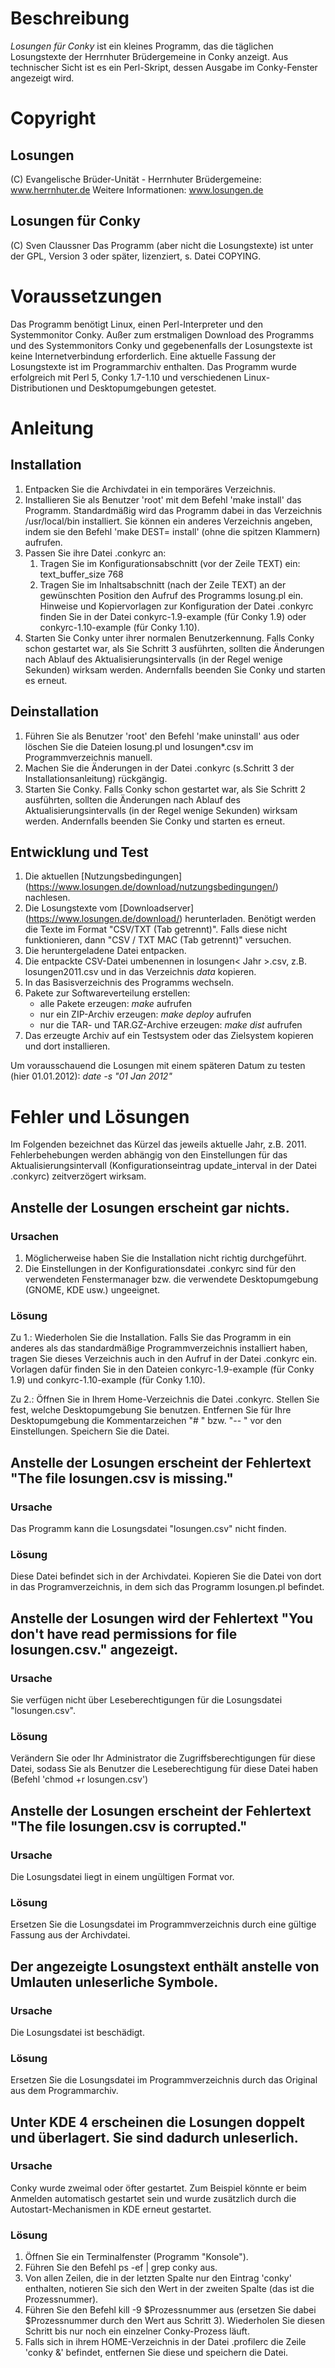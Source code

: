 # Beschreibung
*Losungen für Conky* ist ein kleines Programm, das die täglichen Losungstexte der Herrnhuter Brüdergemeine in Conky anzeigt.
Aus technischer Sicht ist es ein Perl-Skript, dessen Ausgabe im Conky-Fenster angezeigt wird. 

# Copyright
## Losungen
(C) Evangelische Brüder-Unität - Herrnhuter Brüdergemeine: www.herrnhuter.de
Weitere Informationen: www.losungen.de

## Losungen für Conky
(C) Sven Claussner
Das Programm (aber nicht die Losungstexte) ist unter der GPL, Version 3 oder später, lizenziert, s. Datei COPYING.

# Voraussetzungen
Das Programm benötigt Linux, einen Perl-Interpreter und den Systemmonitor Conky. Außer zum erstmaligen Download des Programms und des Systemmonitors Conky und gegebenenfalls der Losungstexte ist keine Internetverbindung erforderlich.
Eine aktuelle Fassung der Losungstexte ist im Programmarchiv enthalten. 
Das Programm wurde erfolgreich mit Perl 5, Conky 1.7-1.10 und verschiedenen Linux-Distributionen und Desktopumgebungen getestet.

# Anleitung
## Installation
1. Entpacken Sie die Archivdatei in ein temporäres Verzeichnis.
2. Installieren Sie als Benutzer 'root' mit dem Befehl 'make install' das Programm.
   Standardmäßig wird das Programm dabei in das Verzeichnis /usr/local/bin installiert.
   Sie können ein anderes Verzeichnis angeben, indem sie den Befehl 
   'make DEST=<Zielverzeichnis> install' (ohne die spitzen Klammern) aufrufen.
3. Passen Sie ihre Datei .conkyrc an: 
   1. Tragen Sie im Konfigurationsabschnitt (vor der Zeile TEXT) ein:
      text_buffer_size 768
   2. Tragen Sie im Inhaltsabschnitt (nach der Zeile TEXT) an der gewünschten
      Position den Aufruf des Programms losung.pl ein. Hinweise und Kopiervorlagen 
      zur Konfiguration der Datei .conkyrc finden Sie in der Datei conkyrc-1.9-example (für Conky 1.9) oder conkyrc-1.10-example (für Conky 1.10). 
4. Starten Sie Conky unter ihrer normalen Benutzerkennung. Falls Conky schon gestartet war, als Sie Schritt 3 ausführten, sollten die Änderungen nach Ablauf des Aktualisierungsintervalls (in der Regel wenige Sekunden) wirksam werden. Andernfalls beenden Sie Conky und starten es erneut.

## Deinstallation
1. Führen Sie als Benutzer 'root' den Befehl 'make uninstall' aus oder löschen Sie die Dateien losung.pl und losungen*.csv im Programmverzeichnis manuell.
2. Machen Sie die Änderungen in der Datei .conkyrc (s.Schritt 3  der Installationsanleitung) rückgängig.
3. Starten Sie Conky. Falls Conky schon gestartet war, als Sie Schritt 2 ausführten, sollten die Änderungen nach Ablauf des Aktualisierungsintervalls (in der Regel wenige Sekunden) wirksam werden. Andernfalls beenden Sie Conky und starten es erneut.

## Entwicklung und Test
1. Die aktuellen [Nutzungsbedingungen] (https://www.losungen.de/download/nutzungsbedingungen/) nachlesen.
2. Die Losungstexte vom [Downloadserver] (https://www.losungen.de/download/) herunterladen. Benötigt werden die Texte im Format "CSV/TXT (Tab getrennt)". Falls diese nicht funktionieren, dann "CSV / TXT MAC (Tab getrennt)" versuchen.
3. Die heruntergeladene Datei entpacken. 
4. Die entpackte CSV-Datei umbenennen in losungen< Jahr >.csv, z.B. losungen2011.csv und in das Verzeichnis *data* kopieren.
5. In das Basisverzeichnis des Programms wechseln.
6. Pakete zur Softwareverteilung erstellen:
   * alle Pakete erzeugen: *make* aufrufen
   * nur ein ZIP-Archiv erzeugen: *make deploy* aufrufen
   * nur die TAR- und TAR.GZ-Archive erzeugen: *make dist* aufrufen
7. Das erzeugte Archiv auf ein Testsystem oder das Zielsystem kopieren und dort installieren.

Um vorausschauend die Losungen mit einem späteren Datum zu testen (hier 01.01.2012): *date -s "01 Jan 2012"*

# Fehler und Lösungen
Im Folgenden bezeichnet das Kürzel <Jahr> das jeweils aktuelle Jahr, z.B. 2011.
Fehlerbehebungen werden abhängig von den Einstellungen für das Aktualisierungsintervall (Konfigurationseintrag update_interval in der Datei .conkyrc) zeitverzögert wirksam.


## Anstelle der Losungen erscheint gar nichts.
### Ursachen
1. Möglicherweise haben Sie die Installation nicht richtig durchgeführt.
2. Die Einstellungen in der Konfigurationsdatei .conkyrc sind für den verwendeten Fenstermanager bzw. die verwendete Desktopumgebung (GNOME, KDE usw.) ungeeignet.

### Lösung
Zu 1.:
Wiederholen Sie die Installation. Falls Sie das Programm in ein anderes als das standardmäßige Programmverzeichnis installiert haben, tragen Sie dieses Verzeichnis auch in den Aufruf in der Datei .conkyrc ein. Vorlagen dafür finden Sie in den Dateien conkyrc-1.9-example (für Conky 1.9) und conkyrc-1.10-example (für Conky 1.10). 

Zu 2.:
Öffnen Sie in Ihrem Home-Verzeichnis die Datei .conkyrc. 
Stellen Sie fest, welche Desktopumgebung Sie benutzen.
Entfernen Sie für Ihre Desktopumgebung die Kommentarzeichen "# " bzw. "-- " vor den Einstellungen.
Speichern Sie die Datei.


## Anstelle der Losungen erscheint der Fehlertext "The file losungen<Jahr>.csv is missing."
### Ursache
Das Programm kann die Losungsdatei "losungen<Jahr>.csv" nicht finden. 
### Lösung
Diese Datei befindet sich in der Archivdatei. Kopieren Sie die Datei von dort in das Programverzeichnis, in dem sich das Programm losungen.pl befindet.


## Anstelle der Losungen wird der Fehlertext "You don't have read permissions for file losungen<Jahr>.csv." angezeigt.
### Ursache
Sie verfügen nicht über Leseberechtigungen für die Losungsdatei "losungen<Jahr>.csv". 
### Lösung
Verändern Sie oder Ihr Administrator die Zugriffsberechtigungen für diese Datei, sodass Sie als Benutzer die Leseberechtigung für diese Datei haben (Befehl 'chmod +r losungen<jahr>.csv')


## Anstelle der Losungen erscheint der Fehlertext "The file losungen<Jahr>.csv is corrupted."
### Ursache
Die Losungsdatei liegt in einem ungültigen Format vor.
### Lösung
Ersetzen Sie die Losungsdatei im Programmverzeichnis durch eine gültige Fassung aus der Archivdatei.


## Der angezeigte Losungstext enthält anstelle von Umlauten unleserliche Symbole.
### Ursache
Die Losungsdatei ist beschädigt. 
### Lösung
Ersetzen Sie die Losungsdatei im Programmverzeichnis durch das Original aus dem Programmarchiv. 


## Unter KDE 4 erscheinen die Losungen doppelt und überlagert. Sie sind dadurch unleserlich.
### Ursache
Conky wurde zweimal oder öfter gestartet. Zum Beispiel könnte er beim Anmelden automatisch gestartet sein und wurde zusätzlich durch die Autostart-Mechanismen 
in KDE erneut gestartet.
### Lösung
1. Öffnen Sie ein Terminalfenster (Programm "Konsole").
2. Führen Sie den Befehl ps -ef | grep conky aus. 
3. Von allen Zeilen, die in der letzten Spalte nur den Eintrag 'conky' enthalten, notieren Sie sich den Wert in der zweiten Spalte (das ist die Prozessnummer).
4. Führen Sie den Befehl kill -9 $Prozessnummer aus (ersetzen Sie dabei $Prozessnummer durch den Wert aus Schritt 3). Wiederholen Sie diesen Schritt bis nur noch ein einzelner Conky-Prozess läuft.
5. Falls sich in ihrem HOME-Verzeichnis in der Datei .profilerc die Zeile 'conky &' befindet, entfernen Sie diese und speichern die Datei.

